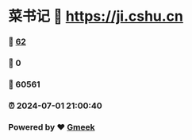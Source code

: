 # 菜书记 :link: https://ji.cshu.cn 
### :page_facing_up: [62](https://ji.cshu.cn/tag.html) 
### :speech_balloon: 0 
### :hibiscus: 60561 
### :alarm_clock: 2024-07-01 21:00:40 
### Powered by :heart: [Gmeek](https://github.com/Meekdai/Gmeek)
